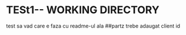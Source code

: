 # TESt1-- WORKING DIRECTORY 
test sa vad care e faza cu readme-ul ala
##partz
trebe adaugat client id
